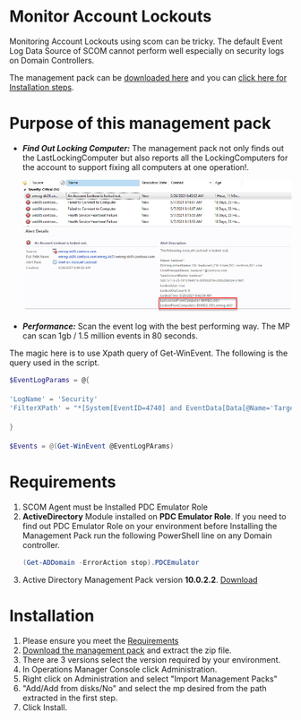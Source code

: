 # Monitor Account Lockouts
Monitoring Account Lockouts using scom can be tricky. The default Event Log Data Source of SCOM cannot perform well especially on security logs on Domain Controllers. 

The management pack can be [downloaded here](https://github.com/emrgcl/MonitorAccountLockouts/releases/download/1.0.0.30/SCOM.MonitorAccountLockouts_1.0.0.30.zip) and you can [click here for Installation steps](#Installation).

# Purpose of this management pack

- ***Find Out Locking Computer:*** The management pack not only finds out the LastLockingComputer but also reports all the LockingComputers for the account to support fixing all computers at one operation!.

    ![LockingComputer](./Images/LockedOutComputers.jpg)

- ***Performance:*** Scan the event log with the best performing way. The MP can scan 1gb / 1.5 million events in 80 seconds.

The magic here is to use Xpath query of Get-WinEvent. The following is the query used in the script.

```PowerShell
$EventLogParams = @{

'LogName' = 'Security'
'FilterXPath' = "*[System[EventID=4740] and EventData[Data[@Name='TargetUserName']='$($LockedAccount.SAmAccountName)']]"

}   

$Events = @(Get-WinEvent @EventLogPArams)
```
# Requirements
1. SCOM Agent must be Installed PDC Emulator Role
1. **ActiveDirectory** Module installed on **PDC Emulator Role**. If you need to find out PDC Emulator Role on your environment before Installing the Management Pack run the following PowerShell line on any Domain controller.
    ```PowerShell
    (Get-ADDomain -ErrorAction stop).PDCEmulator
    ```
1. Active Directory Management Pack version **10.0.2.2**. [Download](https://www.microsoft.com/en-us/download/confirmation.aspx?id=54525)
# Installation
1. Please ensure you meet the [Requirements](#Requirements)
1. [Download the management pack](https://github.com/emrgcl/MonitorAccountLockouts/releases/download/1.0.0.30/SCOM.MonitorAccountLockouts_1.0.0.30.zip) and extract the zip file.
1. There are 3 versions select the version required by your environment.
1. In Operations Manager Console click Administration.
1. Right click on Administration and select "Import Management Packs"
1. "Add/Add from disks/No" and select the mp desired from the path extracted in the first step.
1. Click Install.
